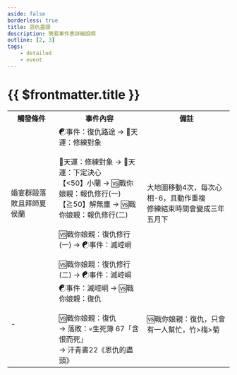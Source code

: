 ```yaml
---
aside: false
borderless: true
title: 恩仇盡頭
description: 簡易事件表詳細說明
outline: [2, 3]
tags:
    - detailed
    - event
---
```


# {{ $frontmatter.title }}

<Table class="timeline-table">
    <tr class="timeline-header">
        <th>觸發條件</th>
        <th>事件內容</th>
        <th>備註</th>
    </tr>
	<tr>
		<td>婚宴群毆落敗且拜師夏侯蘭</td>
		<td>
			<span title="
心相<30：心相+30
獲得秘笈《奪魄幽靈爪》、夏侯蘭好感+1
			">☯事件：復仇路途 → 🎲天運：修練對象 </span> <br>
			<br>
			🎲天運：修練對象 → 🎲天運：下定決心 <br>
			【<50】小蘭 → 🆚戰你娘親：報仇修行(一) <br>
			【≧50】解無塵 → 🆚戰你娘親：報仇修行(二) <br>
			<br>
			<span title="
獲勝：武學+6、夏侯蘭+3、心相+20
落敗：武學+4、刀劍+1 、暗器+1
進入修練介面
			">🆚戰你娘親：復仇修行(一) → ☯事件：滅崆峒 </span> <br>
			<br>
			<span title="
獲勝：武學+6、拳掌+1、體力+1、夏侯蘭+5
落敗：武學+4、拳掌+2、體力+1
進入修練介面
			">🆚戰你娘親：復仇修行(二) → ☯事件：滅崆峒 </span> <br>
		</td>
		<td>
			大地圖移動4次，每次心相-6，且動作重複 <br>
			修練結束時間會變成三年五月下 <br>
		</td>
	</tr>
	<tr>
		<td>-</td>
		<td>
			☯事件：滅崆峒 → 🆚戰你娘親：復仇 <br>
			<br>
			<span title="
郁竹好感≧50：第三回合後郁竹助陣
虞小梅好感≧50：第三回合後虞小梅助陣
魏菊好感≧50：兩不相幫
			">🆚戰你娘親：復仇 </span> <br>
			→ 落敗：💀生死簿 67「含恨而死」 <br>
			→ 汗青書22《恩仇的盡頭》 <br>
		</td>
		<td>🆚戰你娘親：復仇，只會有一人幫忙，竹>梅>菊</td>
	</tr>
</table>
